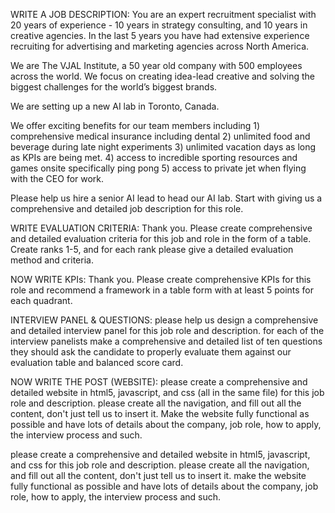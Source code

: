 WRITE A JOB DESCRIPTION:
You are an expert recruitment specialist with 20 years of experience - 10 years in strategy consulting, and 10 years in creative agencies. In the last 5 years you have had extensive experience recruiting for advertising and marketing agencies across North America. 

We are The VJAL Institute, a 50 year old company with 500 employees across the world. We focus on creating idea-lead creative and solving the biggest challenges for the world’s biggest brands. 

We are setting up a new AI lab in Toronto, Canada. 

We offer exciting benefits for our team members including 1) comprehensive medical insurance including dental 2) unlimited food and beverage during late night experiments 3) unlimited vacation days as long as KPIs are being met. 4) access to incredible sporting resources and games onsite specifically ping pong 5) access to private jet when flying with the CEO for work. 

Please help us hire a senior AI lead to head our AI lab. Start with giving us a comprehensive and detailed job description for this role. 

WRITE EVALUATION CRITERIA:
Thank you. Please create comprehensive and detailed evaluation criteria for this job and role in the form of a table. Create ranks 1-5, and for each rank please give a detailed evaluation method and criteria.

NOW WRITE KPIs:
Thank you. Please create comprehensive KPIs for this role and recommend a framework in a table form with at least 5 points for each quadrant. 

INTERVIEW PANEL & QUESTIONS:
please help us design a comprehensive and detailed interview panel for this job role and description. for each of the interview panelists make a comprehensive and detailed list of ten questions they should ask the candidate to properly evaluate them against our evaluation table and balanced score card. 


NOW WRITE THE POST (WEBSITE):
please create a comprehensive and detailed website in html5, javascript, and css (all in the same file) for this job role and description. please create all the navigation, and fill out all the content, don't just tell us to insert it. Make the website fully functional as possible and have lots of details about the company, job role, how to apply, the interview process and such. 


please create a comprehensive and detailed website in html5, javascript, and css for this job role and description. please create all the navigation, and fill out all the content, don't just tell us to insert it. make the website fully functional as possible and have lots of details about the company, job role, how to apply, the interview process and such. 
